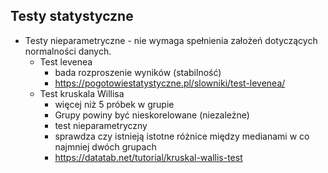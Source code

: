 ## Testy statystyczne

- Testy nieparametryczne - nie wymaga spełnienia założeń dotyczących normalności danych.
    - Test levenea
        - bada rozproszenie wyników (stabilność)
        - <https://pogotowiestatystyczne.pl/slowniki/test-levenea/>
    - Test kruskala Willisa
        - więcej niż 5 próbek w grupie
        - Grupy powiny być nieskorelowane (niezależne)
        - test nieparametryczny
        - sprawdza czy istnieją istotne różnice między medianami w co najmniej dwóch grupach
        - <https://datatab.net/tutorial/kruskal-wallis-test>
